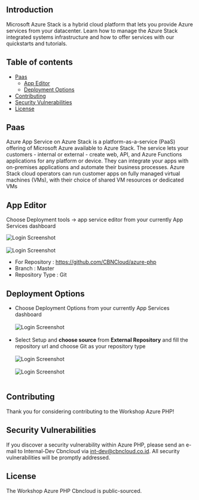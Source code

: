 ## Introduction
Microsoft Azure Stack is a hybrid cloud platform that lets you provide Azure services from your datacenter. Learn how to manage the Azure Stack integrated systems infrastructure and how to offer services with our quickstarts and tutorials.

## Table of contents
<!--ts-->
  * [Paas](#pass)
    * [App Editor](#app-editor)
    * [Deployment Options](#deployment-options)
  * [Contributing](#contributing)
  * [Security Vulnerabilities](#security-vulnerabilities)
  * [License](#license)
<!--te-->


## Paas

Azure App Service on Azure Stack is a platform-as-a-service (PaaS) offering of Microsoft Azure available to Azure Stack. The service lets your customers - internal or external - create web, API, and Azure Functions applications for any platform or device. They can integrate your apps with on-premises applications and automate their business processes. Azure Stack cloud operators can run customer apps on fully managed virtual machines (VMs), with their choice of shared VM resources or dedicated VMs

## App Editor

Choose Deployment tools -> app service editor from your currently App Services dashboard

 ![Login Screenshot](https://github.com/CBNCloud/workshop-azure-php/blob/master/images/app%20service%20editor.png)
 </br></br>
 ![Login Screenshot](https://github.com/CBNCloud/workshop-azure-php/blob/master/images/git.png)
 
 - For Repository 		: https://github.com/CBNCloud/azure-php
 - Branch			: Master
 - Repository Type 		: Git

## Deployment Options

- Choose Deployment Options from your currently App Services dashboard
 </br></br>
![Login Screenshot](https://github.com/CBNCloud/workshop-azure-php/blob/master/images/deployement.png)
 </br></br>
 - Select Setup and **choose source** from **External Repository** and fill the repository url and choose Git as your repository type
  </br></br>
  ![Login Screenshot](https://github.com/CBNCloud/workshop-azure-php/blob/master/images/external.png)
  </br></br>
![Login Screenshot](https://github.com/CBNCloud/workshop-azure-php/blob/master/images/choose.png)
 </br></br>


## Contributing

Thank you for considering contributing to the Workshop Azure PHP!

## Security Vulnerabilities

If you discover a security vulnerability within Azure PHP, please send an e-mail to Internal-Dev Cbncloud via [int-dev@cbncloud.co.id](mailto:int-dev@cbncloud.co.id). All security vulnerabilities will be promptly addressed.

## License

The Workshop Azure PHP Cbncloud is public-sourced.
